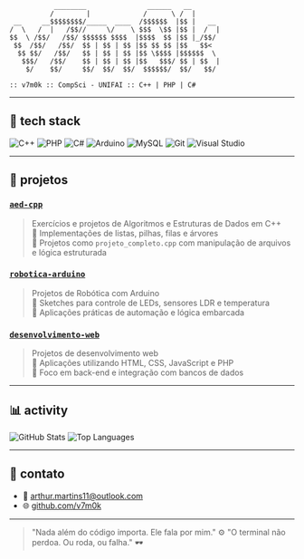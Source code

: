 ```
           ________               ______   __       
          /        |             /      \ /  |      
 __     __$$$$$$$$/_____  ____  /$$$$$$  |$$ |   __ 
/  \   /  |   /$$//     \/    \ $$$  \$$ |$$ |  /  |
$$  \ /$$/   /$$/ $$$$$$ $$$$  |$$$$  $$ |$$ |_/$$/ 
 $$  /$$/   /$$/  $$ | $$ | $$ |$$ $$ $$ |$$   $$<  
  $$ $$/   /$$/   $$ | $$ | $$ |$$ \$$$$ |$$$$$$  \ 
   $$$/   /$$/    $$ | $$ | $$ |$$   $$$/ $$ | $$  |
    $/    $$/     $$/  $$/  $$/  $$$$$$/  $$/   $$/ 
                                                    
:: v7m0k :: CompSci - UNIFAI :: C++ | PHP | C#
```

---

## 🧰 tech stack

![C++](https://img.shields.io/badge/-C++-111?style=flat-square&logo=c%2B%2B&logoColor=white)
![PHP](https://img.shields.io/badge/-PHP-111?style=flat-square&logo=php&logoColor=white)
![C#](https://img.shields.io/badge/-C%23-111?style=flat-square&logo=c-sharp&logoColor=white)
![Arduino](https://img.shields.io/badge/-Arduino-111?style=flat-square&logo=arduino&logoColor=white)
![MySQL](https://img.shields.io/badge/-MySQL-111?style=flat-square&logo=mysql&logoColor=white)
![Git](https://img.shields.io/badge/-Git-111?style=flat-square&logo=git&logoColor=white)
![Visual Studio](https://img.shields.io/badge/-VS-111?style=flat-square&logo=visual-studio&logoColor=white)

---

## 📂 projetos

### [`aed-cpp`](https://github.com/v7m0k/aed-cpp)
> Exercícios e projetos de Algoritmos e Estruturas de Dados em C++  
> 🔸 Implementações de listas, pilhas, filas e árvores  
> 🔸 Projetos como `projeto_completo.cpp` com manipulação de arquivos e lógica estruturada

### [`robotica-arduino`](https://github.com/v7m0k/robotica-arduino)
> Projetos de Robótica com Arduino  
> 🔸 Sketches para controle de LEDs, sensores LDR e temperatura  
> 🔸 Aplicações práticas de automação e lógica embarcada

### [`desenvolvimento-web`](https://github.com/v7m0k/desenvolvimento-web)
> Projetos de desenvolvimento web  
> 🔸 Aplicações utilizando HTML, CSS, JavaScript e PHP  
> 🔸 Foco em back-end e integração com bancos de dados

---

## 📊 activity

![GitHub Stats](https://github-readme-stats.vercel.app/api?username=v7m0k&show_icons=true&theme=tokyonight&hide_title=true)
![Top Languages](https://github-readme-stats.vercel.app/api/top-langs/?username=v7m0k&layout=compact&theme=tokyonight)

---

## 📡 contato

- 📧 arthur.martins11@outlook.com  
- 🌐 [github.com/v7m0k](https://github.com/v7m0k)

---

> "Nada além do código importa. Ele fala por mim." ⚙️
> "O terminal não perdoa. Ou roda, ou falha." 🕶️
